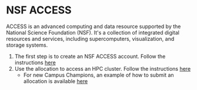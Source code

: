 # NSF ACCESS
ACCESS is an advanced computing and data resource supported by the National Science Foundation (NSF). It's a collection of integrated digital resources and services, including supercomputers, visualization, and storage systems.

1. The first step is to create an NSF ACCESS account. Follow the instructions [here](./create-nsf-access-account.md)
2. Use the allocation to access an HPC cluster. Follow the instructions [here](#)
    - For new Campus Champions, an example of how to submit an allocation is available [here](./Campus-Champion-Allocation-Request/)
